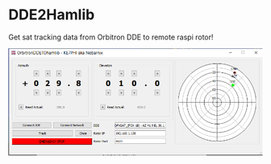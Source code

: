 # DDE2Hamlib
Get sat tracking data from Orbitron DDE to remote raspi rotor!

![](https://github.com/nebarnix/DDE2Hamlib/blob/main/Screenshot.PNG?raw=true)

